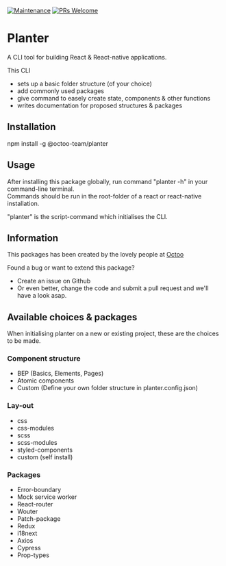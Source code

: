 [![Maintenance](https://img.shields.io/badge/Maintained%3F-yes-green.svg)](https://GitHub.com/team-octoo/planter-cli/graphs/commit-activity) [![PRs Welcome](https://img.shields.io/badge/PRs-welcome-brightgreen.svg?style=flat-square)](http://makeapullrequest.com)  

# Planter  
A CLI tool for building React & React-native applications.   

This CLI   
- sets up a basic folder structure (of your choice)  
- add commonly used packages  
- give command to easely create state, components & other functions  
- writes documentation for proposed structures & packages  

## Installation  
npm install -g @octoo-team/planter

## Usage  
After installing this package globally, run command "planter -h" in your command-line terminal.    
Commands should be run in the root-folder of a react or react-native installation.   

"planter" is the script-command which initialises the CLI.   

## Information    
This packages has been created by the lovely people at [Octoo](https://octoo.be)  

Found a bug or want to extend this package?  
- Create an issue on Github  
- Or even better, change the code and submit a pull request and we'll have a look asap.  

## Available choices & packages  
When initialising planter on a new or existing project, these are the choices to be made.  

### Component structure  
- BEP (Basics, Elements, Pages)  
- Atomic components  
- Custom (Define your own folder structure in planter.config.json)   

### Lay-out  
- css   
- css-modules   
- scss    
- scss-modules   
- styled-components   
- custom (self install)  

### Packages   
- Error-boundary  
- Mock service worker  
- React-router  
- Wouter   
- Patch-package   
- Redux  
- i18next  
- Axios  
- Cypress  
- Prop-types   
